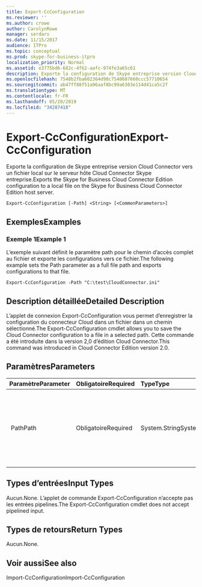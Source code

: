 ```yaml
---
title: Export-CcConfiguration
ms.reviewer: ''
ms.author: crowe
author: CarolynRowe
manager: serdars
ms.date: 11/15/2017
audience: ITPro
ms.topic: conceptual
ms.prod: skype-for-business-itpro
localization_priority: Normal
ms.assetid: e3775bd6-682c-4f62-aafc-974fe3a65c61
description: Exporte la configuration de Skype entreprise version Cloud Connector vers un fichier local sur le serveur hôte Cloud Connector Skype entreprise.
ms.openlocfilehash: 7548b2fba602364d98c7540607660ccc57710654
ms.sourcegitcommit: ab47ff88f51a96aaf8bc99a6303e114d41ca5c2f
ms.translationtype: MT
ms.contentlocale: fr-FR
ms.lasthandoff: 05/20/2019
ms.locfileid: "34287418"
---
```

# <a name="export-ccconfiguration"></a><span data-ttu-id="07be4-103">Export-CcConfiguration</span><span class="sxs-lookup"><span data-stu-id="07be4-103">Export-CcConfiguration</span></span>
 
<span data-ttu-id="07be4-104">Exporte la configuration de Skype entreprise version Cloud Connector vers un fichier local sur le serveur hôte Cloud Connector Skype entreprise.</span><span class="sxs-lookup"><span data-stu-id="07be4-104">Exports the Skype for Business Cloud Connector Edition configuration to a local file on the Skype for Business Cloud Connector Edition host server.</span></span>
  
```
Export-CcConfiguration [-Path] <String> [<CommonParameters>]
```

## <a name="examples"></a><span data-ttu-id="07be4-105">Exemples</span><span class="sxs-lookup"><span data-stu-id="07be4-105">Examples</span></span>
<span data-ttu-id="07be4-106"><a name="Examples"> </a></span><span class="sxs-lookup"><span data-stu-id="07be4-106"></span></span>

### <a name="example-1"></a><span data-ttu-id="07be4-107">Exemple 1</span><span class="sxs-lookup"><span data-stu-id="07be4-107">Example 1</span></span>

<span data-ttu-id="07be4-108">L’exemple suivant définit le paramètre path pour le chemin d’accès complet au fichier et exporte les configurations vers ce fichier.</span><span class="sxs-lookup"><span data-stu-id="07be4-108">The following example sets the Path parameter as a full file path and exports configurations to that file.</span></span>
  
```
Export-CcConfiguration -Path "C:\test\CloudConnector.ini" 
```

## <a name="detailed-description"></a><span data-ttu-id="07be4-109">Description détaillée</span><span class="sxs-lookup"><span data-stu-id="07be4-109">Detailed Description</span></span>
<span data-ttu-id="07be4-110"><a name="Examples"> </a></span><span class="sxs-lookup"><span data-stu-id="07be4-110"></span></span>

<span data-ttu-id="07be4-111">L’applet de connexion Export-CcConfiguration vous permet d’enregistrer la configuration du connecteur Cloud dans un fichier dans un chemin sélectionné.</span><span class="sxs-lookup"><span data-stu-id="07be4-111">The Export-CcConfiguration cmdlet allows you to save the Cloud Connector configuration to a file in a selected path.</span></span> <span data-ttu-id="07be4-112">Cette commande a été introduite dans la version 2,0 d’édition Cloud Connector.</span><span class="sxs-lookup"><span data-stu-id="07be4-112">This command was introduced in Cloud Connector Edition version 2.0.</span></span>
  
## <a name="parameters"></a><span data-ttu-id="07be4-113">Paramètres</span><span class="sxs-lookup"><span data-stu-id="07be4-113">Parameters</span></span>
<span data-ttu-id="07be4-114"><a name="Examples"> </a></span><span class="sxs-lookup"><span data-stu-id="07be4-114"></span></span>

|<span data-ttu-id="07be4-115">**Paramètre**</span><span class="sxs-lookup"><span data-stu-id="07be4-115">**Parameter**</span></span>|<span data-ttu-id="07be4-116">**Obligatoire**</span><span class="sxs-lookup"><span data-stu-id="07be4-116">**Required**</span></span>|<span data-ttu-id="07be4-117">**Type**</span><span class="sxs-lookup"><span data-stu-id="07be4-117">**Type**</span></span>|<span data-ttu-id="07be4-118">**Description**</span><span class="sxs-lookup"><span data-stu-id="07be4-118">**Description**</span></span>|
|:-----|:-----|:-----|:-----|
|<span data-ttu-id="07be4-119"> Path</span><span class="sxs-lookup"><span data-stu-id="07be4-119">Path</span></span>  <br/> |<span data-ttu-id="07be4-120">Obligatoire</span><span class="sxs-lookup"><span data-stu-id="07be4-120">Required</span></span>  <br/> |<span data-ttu-id="07be4-121">System.String</span><span class="sxs-lookup"><span data-stu-id="07be4-121">System.String</span></span>  <br/> |<span data-ttu-id="07be4-122">Chemin d’accès complet du fichier dans lequel les configurations du connecteur Cloud seront stockées.</span><span class="sxs-lookup"><span data-stu-id="07be4-122">Full file path where the Cloud Connector configurations will be stored.</span></span>  <br/> |
   
## <a name="input-types"></a><span data-ttu-id="07be4-123">Types d’entrées</span><span class="sxs-lookup"><span data-stu-id="07be4-123">Input Types</span></span>
<span data-ttu-id="07be4-124"><a name="Examples"> </a></span><span class="sxs-lookup"><span data-stu-id="07be4-124"></span></span>

<span data-ttu-id="07be4-125">Aucun.</span><span class="sxs-lookup"><span data-stu-id="07be4-125">None.</span></span> <span data-ttu-id="07be4-126">L’applet de commande Export-CcConfiguration n’accepte pas les entrées pipelines.</span><span class="sxs-lookup"><span data-stu-id="07be4-126">The Export-CcConfiguration cmdlet does not accept pipelined input.</span></span>
  
## <a name="return-types"></a><span data-ttu-id="07be4-127">Types de retours</span><span class="sxs-lookup"><span data-stu-id="07be4-127">Return Types</span></span>
<span data-ttu-id="07be4-128"><a name="Examples"> </a></span><span class="sxs-lookup"><span data-stu-id="07be4-128"></span></span>

<span data-ttu-id="07be4-129">Aucun.</span><span class="sxs-lookup"><span data-stu-id="07be4-129">None.</span></span>
  
## <a name="see-also"></a><span data-ttu-id="07be4-130">Voir aussi</span><span class="sxs-lookup"><span data-stu-id="07be4-130">See also</span></span>
<span data-ttu-id="07be4-131"><a name="Examples"> </a></span><span class="sxs-lookup"><span data-stu-id="07be4-131"></span></span>

<span data-ttu-id="07be4-132">Import-CcConfiguration</span><span class="sxs-lookup"><span data-stu-id="07be4-132">Import-CcConfiguration</span></span>
  

